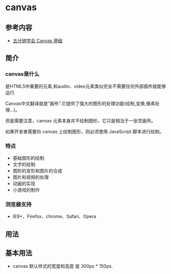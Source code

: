 # canvas

## 参考内容
- [五分钟学会 Canvas 基础](http://www.jianshu.com/p/d9ec1ef9c1e8)

## 简介

### canvas是什么
是HTML5中重要的元素,和audio、video元素类似完全不需要任何外部插件就能够运行.

Canvas中文翻译就是”画布”.它提供了强大的图形的处理功能(绘制,变换,像素处理…)。

但是需要注意，canvas 元素本身并不绘制图形，它只是相当于一张空画布。

如果开发者需要向 canvas 上绘制图形，则必须使用 JavaScript 脚本进行绘制。

### 特点
- 基础图形的绘制
- 文字的绘制
- 图形的变形和图片的合成
- 图片和视频的处理
- 动画的实现
- 小游戏的制作

### 浏览器支持
- IE9+，Firefox、chrome、Safari、Opera

## 用法

## 基本用法
- canvas 默认样式的宽度和高度 是 300px * 150px.


















